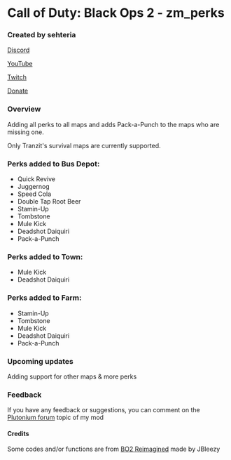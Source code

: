 # Call of Duty: Black Ops 2 - zm_perks
### Created by sehteria

[Discord](https://discord.gg/7m4GtpEu9m)

[YouTube](https://www.youtube.com/@sehteria)

[Twitch](https://www.twitch.tv/sehteria)

[Donate](https://ko-fi.com/sehteria)

### Overview

Adding all perks to all maps and adds Pack-a-Punch to the maps who are missing one. 

Only Tranzit's survival maps are currently supported.


### Perks added to Bus Depot:
- Quick Revive
- Juggernog
- Speed Cola
- Double Tap Root Beer
- Stamin-Up
- Tombstone
- Mule Kick
- Deadshot Daiquiri
- Pack-a-Punch

### Perks added to Town:
- Mule Kick
- Deadshot Daiquiri

### Perks added to Farm:
- Stamin-Up
- Tombstone
- Mule Kick
- Deadshot Daiquiri
- Pack-a-Punch

### Upcoming updates
Adding support for other maps & more perks

### Feedback
If you have any feedback or suggestions, you can comment on the [Plutonium forum](https://forum.plutonium.pw/topic/38256/release-zm-mod-zm_perks-adding-all-perks-to-maps) topic of my mod

#### Credits
Some codes and/or functions are from [BO2 Reimagined](https://github.com/Jbleezy/BO2-Reimagined) made by JBleezy



